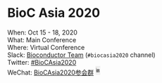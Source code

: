 # BioC Asia 2020

When: Oct 15 - 18, 2020<br />
What: Main Conference<br />
Where: Virtual Conference<br />
Slack: [Bioconductor Team][] (`#biocasia2020` channel)<br />
Twitter: [#BioCAsia2020][tweet] <br />
WeChat: [BioCAsia2020参会群](../images/wechatgroup_QRcode.jpg)
<a href="../images/wechatgroup_QRcode.jpg">
<img src="../images/wechatgroup_QRcode.jpg" height="20">
</a>
<br>

[tweet]: https://twitter.com/hashtag/BioCAsia2020?f=tweets
[Bioconductor Team]: https://bioc-community.herokuapp.com/

